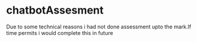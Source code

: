 # chatbotAssesment
  Due to some technical reasons i had not done assessment upto the mark.If time permits i would complete this in future
  
